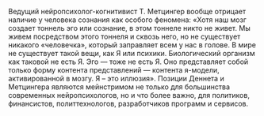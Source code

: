 Ведущий нейропсихолог-когнитивист Т. Метцингер вообще отрицает наличие у человека сознания как особого феномена: «Хотя наш мозг создает тоннель эго или сознание, в этом тоннеле никто не живет. Мы живем посредством этого тоннеля и сквозь него, но не существует никакого «человечка», который заправляет всем у нас в голове. В мире не существует такой вещи, как Я или психики. Биологический организм как таковой не есть Я. Эго — тоже не есть Я. Оно представляет собой только форму контента представлений — контента я-модели, активированной в мозгу. Я – это иллюзия». Позиции Деннета и Метцингера являются мейнстримом не только для большинства современных нейропсихологов, но и что более важно, для политиков, финансистов, политтехнологов, разработчиков программ и сервисов.